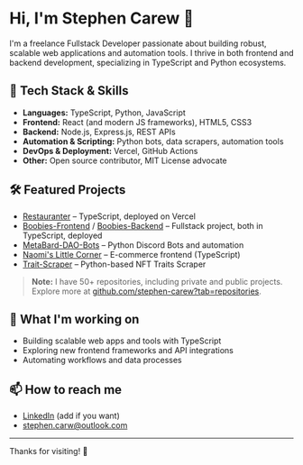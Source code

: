 # Hi, I'm Stephen Carew 👋

I'm a freelance Fullstack Developer passionate about building robust, scalable web applications and automation tools. I thrive in both frontend and backend development, specializing in TypeScript and Python ecosystems.

## 🚀 Tech Stack & Skills

- **Languages:** TypeScript, Python, JavaScript
- **Frontend:** React (and modern JS frameworks), HTML5, CSS3
- **Backend:** Node.js, Express.js, REST APIs
- **Automation & Scripting:** Python bots, data scrapers, automation tools
- **DevOps & Deployment:** Vercel, GitHub Actions
- **Other:** Open source contributor, MIT License advocate

## 🛠️ Featured Projects

- [Restauranter](https://github.com/stephen-carew/Restauranter) – TypeScript, deployed on Vercel
- [Boobies-Frontend](https://github.com/stephen-carew/Boobies-Frontend) / [Boobies-Backend](https://github.com/stephen-carew/Boobies-Backend) – Fullstack project, both in TypeScript, deployed
- [MetaBard-DAO-Bots](https://github.com/stephen-carew/MetaBard-DAO-Bots) – Python Discord Bots and automation
- [Naomi's Little Corner](https://github.com/stephen-carew/Naomi-s-Little-Corner) – E-commerce frontend (TypeScript)
- [Trait-Scraper](https://github.com/stephen-carew/Trait-Scraper) – Python-based NFT Traits Scraper

> **Note:** I have 50+ repositories, including private and public projects. Explore more at [github.com/stephen-carew?tab=repositories](https://github.com/stephen-carew?tab=repositories).

## 🌱 What I'm working on

- Building scalable web apps and tools with TypeScript 
- Exploring new frontend frameworks and API integrations
- Automating workflows and data processes

## 📫 How to reach me

- [LinkedIn](https://www.linkedin.com/in/stephen-carew) (add if you want)
- stephen.carw@outlook.com

---

Thanks for visiting! 🚀
